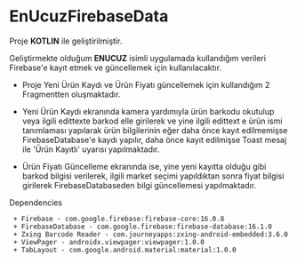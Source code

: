 # EnUcuzFirebaseData
Proje **KOTLIN** ile geliştirilmiştir.

Geliştirmekte olduğum **ENUCUZ** isimli uygulamada kullandığım verileri Firebase'e kayıt etmek ve güncellemek için kullanılacaktır.

+ Proje Yeni Ürün Kaydı ve Ürün Fiyatı güncellemek için kullandığım 2 Fragmentten oluşmaktadır.

+ Yeni Ürün Kaydı ekranında kamera yardımıyla ürün barkodu okutulup veya ilgili edittexte barkod elle girilerek ve yine ilgili edittext e ürün ismi tanımlaması yapılarak ürün bilgilerinin eğer daha önce kayıt edilmemişse FirebaseDatabase'e kaydı yapılır, daha önce kayıt edilmişse Toast mesaj ile 'Ürün Kayıtlı' uyarısı yapılmaktadır.
+ Ürün Fiyatı Güncelleme ekranında ise, yine yeni kayıtta olduğu gibi barkod bilgisi verilerek, ilgili market seçimi yapıldıktan sonra fiyat bilgisi girilerek FirebaseDatabaseden bilgi güncellemesi yapılmaktadır.

Dependencies
```
 + Firebase - com.google.firebase:firebase-core:16.0.8
 + FirebaseDatabase - com.google.firebase:firebase-database:16.1.0
 + Zxing Barcode Reader - com.journeyapps:zxing-android-embedded:3.6.0
 + ViewPager - androidx.viewpager:viewpager:1.0.0
 + TabLayout - com.google.android.material:material:1.0.0
```
